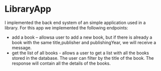 # LibraryApp
I implemented the back end system of an simple application used in a library.
For this app we implemented the following endpoints:
 - add a book – allowsa user to add a new book, but if there is already a book with the same title,publisher and publishingYear, we will receive a message.
 - get the list of all books - allows a user to get a list with all the books stored in the database. The user can filter by the title of the book. The response will contain all the details of the books.
